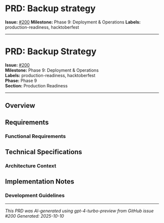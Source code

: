 # PRD: Backup strategy

**Issue:** [#200](https://github.com/profullstack/meshhook/issues/200)
**Milestone:** Phase 9: Deployment & Operations
**Labels:** production-readiness, hacktoberfest

---

# PRD: Backup Strategy

**Issue:** [#200](https://github.com/profullstack/meshhook/issues/200)  
**Milestone:** Phase 9: Deployment & Operations  
**Labels:** production-readiness, hacktoberfest  
**Phase:** Phase 9  
**Section:** Production Readiness  

---

## Overview


## Requirements

### Functional Requirements


## Technical Specifications

### Architecture Context


## Implementation Notes

### Development Guidelines


---

*This PRD was AI-generated using gpt-4-turbo-preview from GitHub issue #200*
*Generated: 2025-10-10*
